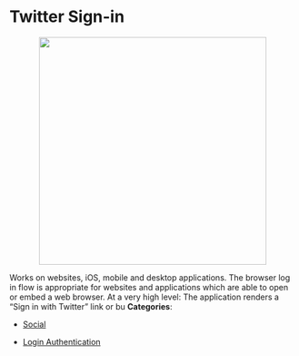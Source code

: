 # Twitter Sign-in

<p align="center">
    <img width="400" src="https://raw.githubusercontent.com/awesome-apis/awesome-apis/apis/twitter-sign-in/logo_256x256.png" />
</p>


Works on websites, iOS, mobile and desktop applications. The browser log in flow is appropriate for websites and applications which are able to open or embed a web browser. At a very high level: The application renders a “Sign in with Twitter” link or bu
**Categories**:

- [Social](https://github/awesome-apis/awesome-apis#social)

- [Login Authentication](https://github/awesome-apis/awesome-apis#login-authentication)



